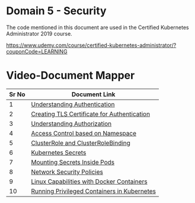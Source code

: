 # Domain 5 - Security

The code mentioned in this document are used in the Certified Kubernetes Administrator 2019 course.

https://www.udemy.com/course/certified-kubernetes-administrator/?couponCode=LEARNING


# Video-Document Mapper

| Sr No | Document Link |
| ------ | ------ |
| 1 | [Understanding Authentication][PlDa] |
| 2 | [Creating TLS Certificate for Authentication][PlDb] |
| 3 | [Understanding Authorization][PlDc] 
| 4 | [Access Control based on Namespace][PlDd] |
| 5 | [ClusterRole and ClusterRoleBinding][PlDe] |
| 6 | [Kubernetes Secrets][PlDf] |
| 7 | [Mounting Secrets Inside Pods][PlDg] |
| 8 | [Network Security Policies][PlDh] |
| 9 | [Linux Capabilities with Docker Containers][PlDi] |
| 10 | [Running Privileged Containers in Kubernetes][PlDj] |




   [PlDa]: <https://github.com/zealvora/certified-kubernetes-administrator/blob/master/Domain%204%20-%20Scheduling/daemonset.yaml>
   [PlDb]: <https://github.com/zealvora/certified-kubernetes-administrator/blob/master/Domain%205%20-%20Security/certificate-steps.md>
   [PlDc]: <https://github.com/zealvora/certified-kubernetes-administrator/blob/master/Domain%205%20-%20Security/authorization.md>
  [PlDd]: <https://github.com/zealvora/certified-kubernetes-administrator/blob/master/Domain%205%20-%20Security/access-control-namespace.md>
[PlDe]: <https://github.com/zealvora/certified-kubernetes-administrator/blob/master/Domain%205%20-%20Security/cluster-role-binding.mdl>
   [PlDf]: <https://github.com/zealvora/certified-kubernetes-administrator/blob/master/Domain%205%20-%20Security/secret-data.md>
[PlDg]: <https://github.com/zealvora/certified-kubernetes-administrator/edit/master/Domain%205%20-%20Security/mounting-secrets.md>
[PlDh]: <https://github.com/zealvora/certified-kubernetes-administrator/blob/master/Domain%205%20-%20Security/nsp-deny-pod.yaml>
[PlDi]: <https://github.com/zealvora/certified-kubernetes-administrator/blob/master/Domain%205%20-%20Security/capabilities.yaml>
[PlDj]: <https://github.com/zealvora/certified-kubernetes-administrator/blob/master/Domain%205%20-%20Security/privileged.yaml>
